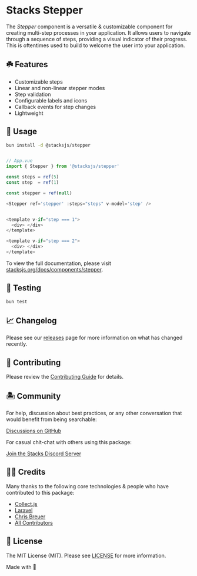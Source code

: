 # Stacks Stepper

The *Stepper* component is a versatile & customizable component for creating multi-step processes in your application. It allows users to navigate through a sequence of steps, providing a visual indicator of their progress. This is oftentimes used to build to welcome the user into your application.

## ☘️ Features

- Customizable steps
- Linear and non-linear stepper modes
- Step validation
- Configurable labels and icons
- Callback events for step changes
- Lightweight

## 🤖 Usage

```bash
bun install -d @stacksjs/stepper
```

```ts

// App.vue
import { Stepper } from '@stacksjs/stepper'

const steps = ref(5)
const step  = ref(1)

const stepper = ref(null)

<Stepper ref='stepper' :steps="steps" v-model='step' />


<template v-if="step === 1">
  <div> </div>
</template>

<template v-if="step === 2">
  <div> </div>
</template>

```

To view the full documentation, please visit [stacksjs.org/docs/components/stepper](stacksjs.org/docs/components/stepper).

## 🧪 Testing

```bash
bun test
```

## 📈 Changelog

Please see our [releases](https://github.com/stacksjs/stacks/releases) page for more information on what has changed recently.

## 🚜 Contributing

Please review the [Contributing Guide](https://github.com/stacksjs/contributing) for details.

## 🏝 Community

For help, discussion about best practices, or any other conversation that would benefit from being searchable:

[Discussions on GitHub](https://github.com/stacksjs/stacks/discussions)

For casual chit-chat with others using this package:

[Join the Stacks Discord Server](https://discord.gg/stacksjs)

## 🙏🏼 Credits

Many thanks to the following core technologies & people who have contributed to this package:

- [Collect.js](https://github.com/ecrmnn/collect.js)
- [Laravel](https://laravel.com/)
- [Chris Breuer](https://github.com/chrisbbreuer)
- [All Contributors](../../contributors)

## 📄 License

The MIT License (MIT). Please see [LICENSE](https://github.com/stacksjs/stacks/tree/main/LICENSE.md) for more information.

Made with 💙
